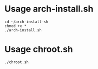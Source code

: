 # Usage arch-install.sh

```shell
cd ~/arch-install-sh
chmod +x *
./arch-install.sh
```

# Usage chroot.sh

```shell
./chroot.sh
```
